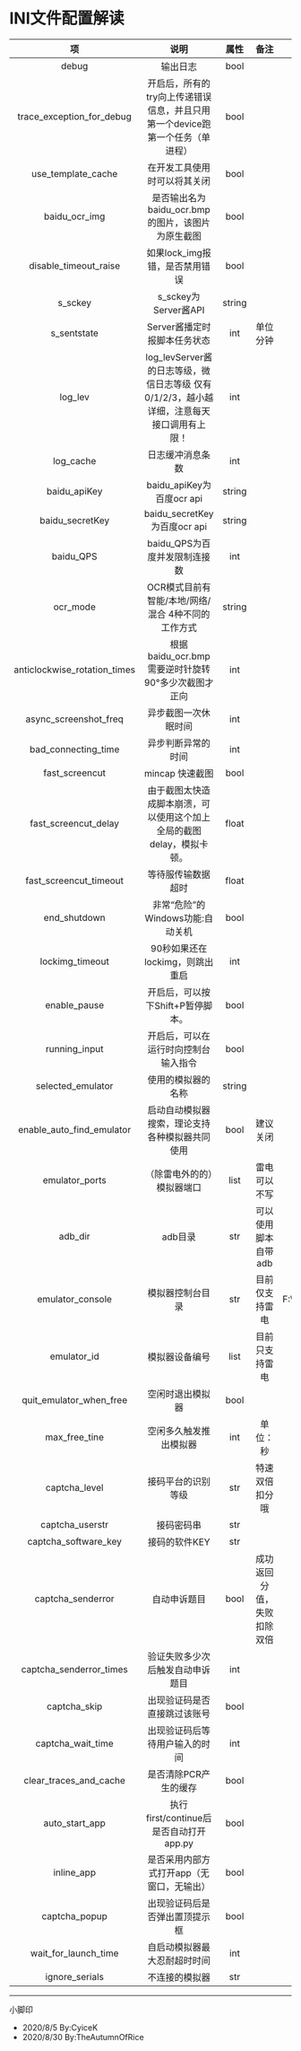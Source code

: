 # INI文件配置解读

|              项              |                             说明                             |  属性  |   备注   |       例        |
| :--------------------------: | :----------------------------------------------------------: | :----: | :------: | :-------------: |
|            debug             |                           输出日志                           |  bool  |          |      False      |
|  trace_exception_for_debug   | 开启后，所有的try向上传递错误信息，并且只用第一个device跑第一个任务（单进程） |  bool  |          |      False      |
|      use_template_cache      |                 在开发工具使用时可以将其关闭                 |  bool  |          |      True       |
|        baidu_ocr_img         |      是否输出名为 baidu_ocr.bmp的图片，该图片为原生截图      |  bool  |          |      False      |
|        disable_timeout_raise         |      如果lock_img报错，是否禁用错误      |  bool  |          |      False      |
|           s_sckey            |                     s_sckey为Server酱API                     | string |          | SCU6390~94d830b |
|         s_sentstate          |                 Server酱播定时报脚本任务状态                 |  int   | 单位分钟 |        5        |
|           log_lev            | log_levServer酱的日志等级，微信日志等级 仅有0/1/2/3，越小越详细，注意每天接口调用有上限！ |  int   |          |        1        |
|          log_cache           |                       日志缓冲消息条数                       |  int   |          |        3        |
|         baidu_apiKey         |                  baidu_apiKey为百度ocr api                   | string |          | SCU6390~94d830b |
|       baidu_secretKey        |                 baidu_secretKey为百度ocr api                 | string |          | SCU6390~94d830b |
| baidu_QPS | baidu_QPS为百度并发限制连接数 | int | | 2 |
| ocr_mode | OCR模式目前有智能/本地/网络/混合 4种不同的工作方式 | string | | 混合 |
| anticlockwise_rotation_times |      根据baidu_ocr.bmp需要逆时针旋转90°多少次截图才正向      |  int   |          |        1        |
|    async_screenshot_freq     |                     异步截图一次休眠时间                     |  int   |          |        5        |
|     bad_connecting_time      |                      异步判断异常的时间                      |  int   |          |       30        |
|        fast_screencut        |                       mincap 快速截图                        |  bool  |          |      True       |
|     fast_screencut_delay     | 由于截图太快造成脚本崩溃，可以使用这个加上全局的截图delay，模拟卡顿。 | float  |          |       0.5       |
|    fast_screencut_timeout    |                      等待服传输数据超时                      | float  |          |       10        |
|         end_shutdown         |                   非常“危险”的Windows功能:自动关机           |  bool  |          |      True       |
|       lockimg_timeout        |               90秒如果还在lockimg，则跳出重启                |  int   |          |       90        |
|         enable_pause         |              开启后，可以按下Shift+P暂停脚本。                |  bool  |          |     True       |
|       running_input          |           开启后，可以在运行时向控制台输入指令                   |  bool |          |      True  |
|selected_emulator|使用的模拟器的名称|string||雷电|
|enable_auto_find_emulator|启动自动模拟器搜索，理论支持各种模拟器共同使用|bool|建议关闭|False|
|emulator_ports|（除雷电外的的）模拟器端口|list|雷电可以不写|[]|
|adb_dir|adb目录|str|可以使用脚本自带adb|adb|
|emulator_console|模拟器控制台目录|str|目前仅支持雷电|F:\XuanZhi\LDPlayer\ldconsole.exe|
|emulator_id|模拟器设备编号|list|目前只支持雷电|[0,1]|
|quit_emulator_when_free|空闲时退出模拟器|bool||True|
|max_free_tine|空闲多久触发推出模拟器|int|单位：秒|120|
|captcha_level|接码平台的识别等级|str|特速双倍扣分哦|小速/特速|
|captcha_userstr|接码密码串|str||10001\|QASWC~G3A9|
|captcha_software_key|接码的软件KEY|str||1001\|4A96~F0EA|
|captcha_senderror|                         自动申诉题目                         |bool|成功返回分值，失败扣除双倍|True|
|captcha_senderror_times| 验证失败多少次后触发自动申诉题目 |int||2|
|captcha_skip|出现验证码是否直接跳过该账号|bool||True|
|captcha_wait_time|出现验证码后等待用户输入的时间|int||60|
|clear_traces_and_cache|是否清除PCR产生的缓存|bool||True|
|auto_start_app|执行first/continue后是否自动打开app.py|bool||True|
|inline_app|是否采用内部方式打开app（无窗口，无输出）|bool||True|
|captcha_popup|出现验证码后是否弹出置顶提示框|bool||True|
|wait_for_launch_time|自启动模拟器最大忍耐超时时间|int||600|
|ignore_serials|不连接的模拟器|str||["emulator-5554"]|

------

小脚印

- 2020/8/5 By:CyiceK
- 2020/8/30 By:TheAutumnOfRice